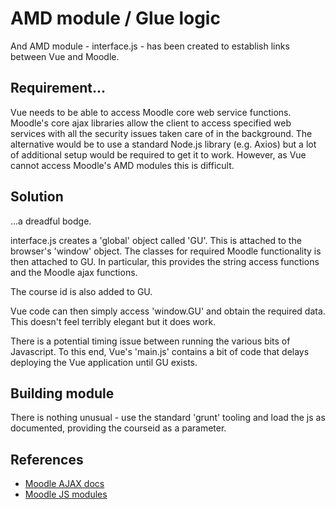 # AMD module / Glue logic

And AMD module - interface.js - has been created to establish links between Vue and Moodle. 

## Requirement...

Vue needs to be able to access Moodle core web service functions. Moodle's core ajax libraries allow the client to access specified web services with all the security issues taken care of in the background. The alternative would be to use a standard Node.js library (e.g. Axios) but a lot of additional setup would be required to get it to work. However, as Vue cannot access Moodle's AMD modules this is difficult.

## Solution

...a dreadful bodge.

interface.js creates a 'global' object called 'GU'. This is attached to the browser's 'window' object. The classes for required Moodle functionality is then attached to GU. In particular, this provides the string access functions and the Moodle ajax functions. 

The course id is also added to GU.

Vue code can then simply access 'window.GU' and obtain the required data. This doesn't feel terribly elegant but it does work. 

There is a potential timing issue between running the various bits of Javascript. To this end, Vue's 'main.js' contains a bit of code that delays deploying the Vue application until GU exists. 

## Building module

There is nothing unusual - use the standard 'grunt' tooling and load the js as documented, providing the courseid as a parameter.

## References

* [Moodle AJAX docs](https://moodledev.io/docs/guides/javascript/ajax)
* [Moodle JS modules](https://moodledev.io/docs/guides/javascript/modules)